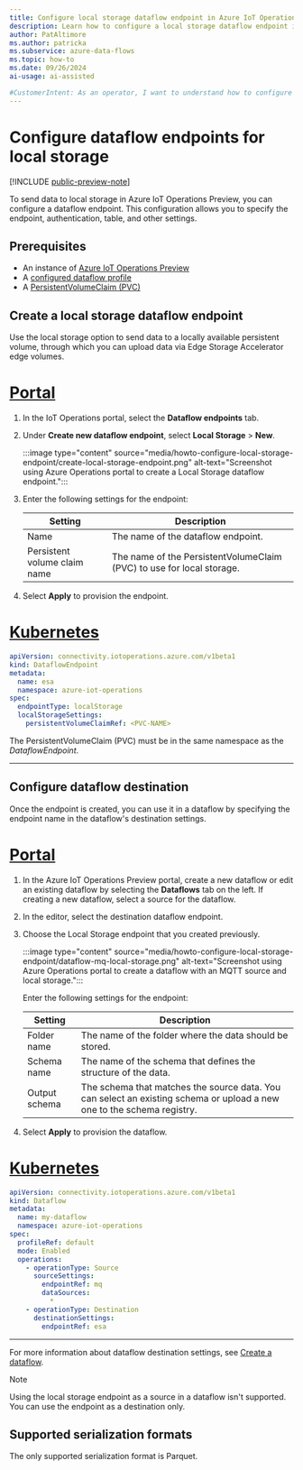 ```yaml
---
title: Configure local storage dataflow endpoint in Azure IoT Operations
description: Learn how to configure a local storage dataflow endpoint in Azure IoT Operations.
author: PatAltimore
ms.author: patricka
ms.subservice: azure-data-flows
ms.topic: how-to
ms.date: 09/26/2024
ai-usage: ai-assisted

#CustomerIntent: As an operator, I want to understand how to configure a local storage dataflow endpoint so that I can create a dataflow.
---
```


# Configure dataflow endpoints for local storage

[!INCLUDE [public-preview-note](../includes/public-preview-note.md)]

To send data to local storage in Azure IoT Operations Preview, you can configure a dataflow endpoint. This configuration allows you to specify the endpoint, authentication, table, and other settings.

## Prerequisites

- An instance of [Azure IoT Operations Preview](../deploy-iot-ops/howto-deploy-iot-operations.md)
- A [configured dataflow profile](howto-configure-dataflow-profile.md)
- A [PersistentVolumeClaim (PVC)](https://kubernetes.io/docs/concepts/storage/persistent-volumes/)

## Create a local storage dataflow endpoint

Use the local storage option to send data to a locally available persistent volume, through which you can upload data via Edge Storage Accelerator edge volumes.

# [Portal](#tab/portal)

1. In the IoT Operations portal, select the **Dataflow endpoints** tab.
1. Under **Create new dataflow endpoint**, select **Local Storage** > **New**.

    :::image type="content" source="media/howto-configure-local-storage-endpoint/create-local-storage-endpoint.png" alt-text="Screenshot using Azure Operations portal to create a Local Storage dataflow endpoint.":::

1. Enter the following settings for the endpoint:

    | Setting               | Description                                                             |
    | --------------------- | ------------------------------------------------------------------------------------------------- |
    | Name                  | The name of the dataflow endpoint.                                      |
    | Persistent volume claim name | The name of the PersistentVolumeClaim (PVC) to use for local storage.                        |

1. Select **Apply** to provision the endpoint.

# [Kubernetes](#tab/kubernetes)

```yaml
apiVersion: connectivity.iotoperations.azure.com/v1beta1
kind: DataflowEndpoint
metadata:
  name: esa
  namespace: azure-iot-operations
spec:
  endpointType: localStorage
  localStorageSettings:
    persistentVolumeClaimRef: <PVC-NAME>
```

The PersistentVolumeClaim (PVC) must be in the same namespace as the *DataflowEndpoint*.

---

## Configure dataflow destination

Once the endpoint is created, you can use it in a dataflow by specifying the endpoint name in the dataflow's destination settings.

# [Portal](#tab/portal)

1. In the Azure IoT Operations Preview portal, create a new dataflow or edit an existing dataflow by selecting the **Dataflows** tab on the left. If creating a new dataflow, select a source for the dataflow.
1. In the editor, select the destination dataflow endpoint.
1. Choose the Local Storage endpoint that you created previously.

    :::image type="content" source="media/howto-configure-local-storage-endpoint/dataflow-mq-local-storage.png" alt-text="Screenshot using Azure Operations portal to create a dataflow with an MQTT source and local storage.":::

    Enter the following settings for the endpoint:

    | Setting     | Description                                                                                       |
    | ------------- | ------------------------------------------------------------------------------------------------- |
    | Folder name   | The name of the folder where the data should be stored.                                           |
    | Schema name   | The name of the schema that defines the structure of the data.                                     |
    | Output schema | The schema that matches the source data. You can select an existing schema or upload a new one to the schema registry. |

1. Select **Apply** to provision the dataflow.

# [Kubernetes](#tab/kubernetes)

```yaml
apiVersion: connectivity.iotoperations.azure.com/v1beta1
kind: Dataflow
metadata:
  name: my-dataflow
  namespace: azure-iot-operations
spec:
  profileRef: default
  mode: Enabled
  operations:
    - operationType: Source
      sourceSettings:
        endpointRef: mq
        dataSources:
          *
    - operationType: Destination
      destinationSettings:
        endpointRef: esa
```

---

For more information about dataflow destination settings, see [Create a dataflow](howto-create-dataflow.md).

> [!NOTE]
> Using the local storage endpoint as a source in a dataflow isn't supported. You can use the endpoint as a destination only.


## Supported serialization formats

The only supported serialization format is Parquet.